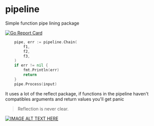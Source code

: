 # pipeline
Simple function pipe lining package

[![Go Report Card](https://goreportcard.com/badge/github.com/julio77it/pipeline)](https://goreportcard.com/report/github.com/julio77it/pipeline)

```go
	pipe, err := pipeline.Chain(
		f1,
		f2,
		f3,
	)
	if err != nil {
		fmt.Println(err)
		return
	}
	pipe.Process(input)
```

It uses a lot of the reflect package, if functions in the pipeline haven't compatibles arguments and return values you'll get panic

> Reflection is never clear.

[![IMAGE ALT TEXT HERE](https://img.youtube.com/vi/PAAkCSZUG1c/0.jpg)](https://www.youtube.com/watch?v=PAAkCSZUG1c&t=922s)